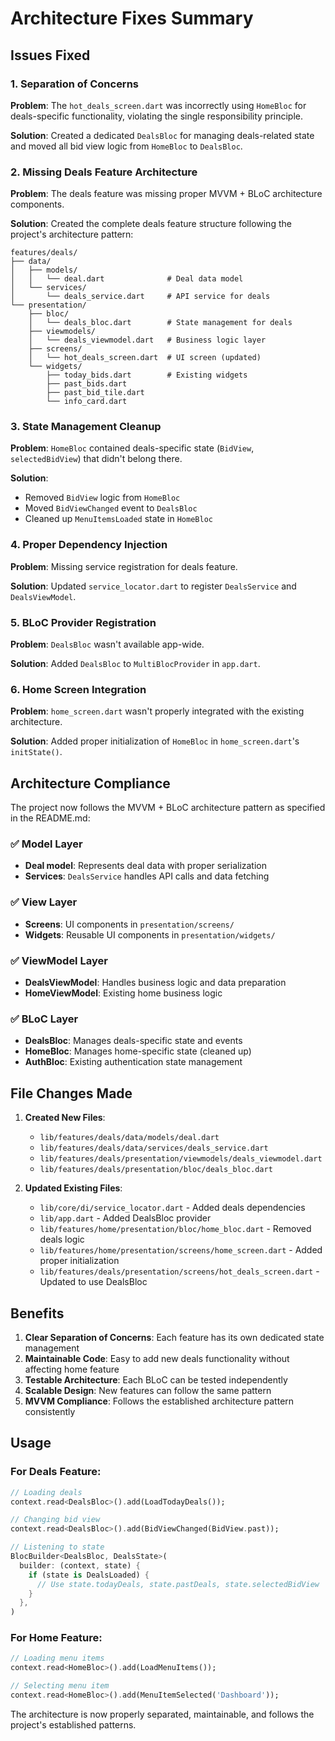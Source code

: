 # Architecture Fixes Summary

## Issues Fixed

### 1. Separation of Concerns
**Problem**: The `hot_deals_screen.dart` was incorrectly using `HomeBloc` for deals-specific functionality, violating the single responsibility principle.

**Solution**: Created a dedicated `DealsBloc` for managing deals-related state and moved all bid view logic from `HomeBloc` to `DealsBloc`.

### 2. Missing Deals Feature Architecture
**Problem**: The deals feature was missing proper MVVM + BLoC architecture components.

**Solution**: Created the complete deals feature structure following the project's architecture pattern:

```
features/deals/
├── data/
│   ├── models/
│   │   └── deal.dart              # Deal data model
│   └── services/
│       └── deals_service.dart     # API service for deals
└── presentation/
    ├── bloc/
    │   └── deals_bloc.dart        # State management for deals
    ├── viewmodels/
    │   └── deals_viewmodel.dart   # Business logic layer
    ├── screens/
    │   └── hot_deals_screen.dart  # UI screen (updated)
    └── widgets/
        ├── today_bids.dart        # Existing widgets
        ├── past_bids.dart
        ├── past_bid_tile.dart
        └── info_card.dart
```

### 3. State Management Cleanup
**Problem**: `HomeBloc` contained deals-specific state (`BidView`, `selectedBidView`) that didn't belong there.

**Solution**: 
- Removed `BidView` logic from `HomeBloc`
- Moved `BidViewChanged` event to `DealsBloc`
- Cleaned up `MenuItemsLoaded` state in `HomeBloc`

### 4. Proper Dependency Injection
**Problem**: Missing service registration for deals feature.

**Solution**: Updated `service_locator.dart` to register `DealsService` and `DealsViewModel`.

### 5. BLoC Provider Registration
**Problem**: `DealsBloc` wasn't available app-wide.

**Solution**: Added `DealsBloc` to `MultiBlocProvider` in `app.dart`.

### 6. Home Screen Integration
**Problem**: `home_screen.dart` wasn't properly integrated with the existing architecture.

**Solution**: Added proper initialization of `HomeBloc` in `home_screen.dart`'s `initState()`.

## Architecture Compliance

The project now follows the MVVM + BLoC architecture pattern as specified in the README.md:

### ✅ Model Layer
- **Deal model**: Represents deal data with proper serialization
- **Services**: `DealsService` handles API calls and data fetching

### ✅ View Layer  
- **Screens**: UI components in `presentation/screens/`
- **Widgets**: Reusable UI components in `presentation/widgets/`

### ✅ ViewModel Layer
- **DealsViewModel**: Handles business logic and data preparation
- **HomeViewModel**: Existing home business logic

### ✅ BLoC Layer
- **DealsBloc**: Manages deals-specific state and events
- **HomeBloc**: Manages home-specific state (cleaned up)
- **AuthBloc**: Existing authentication state management

## File Changes Made

1. **Created New Files**:
   - `lib/features/deals/data/models/deal.dart`
   - `lib/features/deals/data/services/deals_service.dart`
   - `lib/features/deals/presentation/viewmodels/deals_viewmodel.dart`
   - `lib/features/deals/presentation/bloc/deals_bloc.dart`

2. **Updated Existing Files**:
   - `lib/core/di/service_locator.dart` - Added deals dependencies
   - `lib/app.dart` - Added DealsBloc provider
   - `lib/features/home/presentation/bloc/home_bloc.dart` - Removed deals logic
   - `lib/features/home/presentation/screens/home_screen.dart` - Added proper initialization
   - `lib/features/deals/presentation/screens/hot_deals_screen.dart` - Updated to use DealsBloc

## Benefits

1. **Clear Separation of Concerns**: Each feature has its own dedicated state management
2. **Maintainable Code**: Easy to add new deals functionality without affecting home feature
3. **Testable Architecture**: Each BLoC can be tested independently
4. **Scalable Design**: New features can follow the same pattern
5. **MVVM Compliance**: Follows the established architecture pattern consistently

## Usage

### For Deals Feature:
```dart
// Loading deals
context.read<DealsBloc>().add(LoadTodayDeals());

// Changing bid view
context.read<DealsBloc>().add(BidViewChanged(BidView.past));

// Listening to state
BlocBuilder<DealsBloc, DealsState>(
  builder: (context, state) {
    if (state is DealsLoaded) {
      // Use state.todayDeals, state.pastDeals, state.selectedBidView
    }
  },
)
```

### For Home Feature:
```dart
// Loading menu items
context.read<HomeBloc>().add(LoadMenuItems());

// Selecting menu item
context.read<HomeBloc>().add(MenuItemSelected('Dashboard'));
```

The architecture is now properly separated, maintainable, and follows the project's established patterns.
